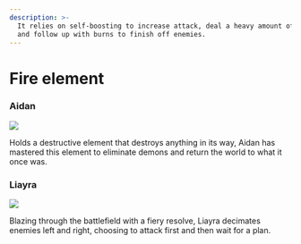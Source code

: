 ```yaml
---
description: >-
  It relies on self-boosting to increase attack, deal a heavy amount of damage,
  and follow up with burns to finish off enemies.
---
```


# Fire element

### **Aidan**

![](../../../.gitbook/assets/1\_5wt3oMXM-krmn4V2rfhORQ.png)

Holds a destructive element that destroys anything in its way, Aidan has mastered this element to eliminate demons and return the world to what it once was.



### Liayra

![](../../../.gitbook/assets/1\_w-iVExiJAjX-c2SEOKdlVA.png)

Blazing through the battlefield with a fiery resolve, Liayra decimates enemies left and right, choosing to attack first and then wait for a plan.
